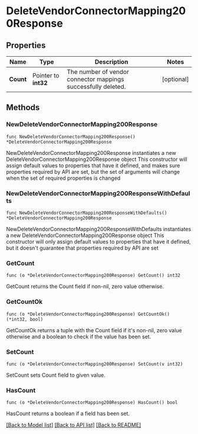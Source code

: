 # DeleteVendorConnectorMapping200Response

## Properties

Name | Type | Description | Notes
------------ | ------------- | ------------- | -------------
**Count** | Pointer to **int32** | The number of vendor connector mappings successfully deleted. | [optional] 

## Methods

### NewDeleteVendorConnectorMapping200Response

`func NewDeleteVendorConnectorMapping200Response() *DeleteVendorConnectorMapping200Response`

NewDeleteVendorConnectorMapping200Response instantiates a new DeleteVendorConnectorMapping200Response object
This constructor will assign default values to properties that have it defined,
and makes sure properties required by API are set, but the set of arguments
will change when the set of required properties is changed

### NewDeleteVendorConnectorMapping200ResponseWithDefaults

`func NewDeleteVendorConnectorMapping200ResponseWithDefaults() *DeleteVendorConnectorMapping200Response`

NewDeleteVendorConnectorMapping200ResponseWithDefaults instantiates a new DeleteVendorConnectorMapping200Response object
This constructor will only assign default values to properties that have it defined,
but it doesn't guarantee that properties required by API are set

### GetCount

`func (o *DeleteVendorConnectorMapping200Response) GetCount() int32`

GetCount returns the Count field if non-nil, zero value otherwise.

### GetCountOk

`func (o *DeleteVendorConnectorMapping200Response) GetCountOk() (*int32, bool)`

GetCountOk returns a tuple with the Count field if it's non-nil, zero value otherwise
and a boolean to check if the value has been set.

### SetCount

`func (o *DeleteVendorConnectorMapping200Response) SetCount(v int32)`

SetCount sets Count field to given value.

### HasCount

`func (o *DeleteVendorConnectorMapping200Response) HasCount() bool`

HasCount returns a boolean if a field has been set.


[[Back to Model list]](../README.md#documentation-for-models) [[Back to API list]](../README.md#documentation-for-api-endpoints) [[Back to README]](../README.md)


